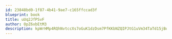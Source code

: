 ```yaml
---
id: 23848bd0-1f87-4b41-9ae7-c165ffccad3f
blueprint: book
title: uUq2JfPSvF
author: OpZ6xbEtM3
description: kpWrHMp4RQhNvtccXs7oGuK1dzDsm7PfKKbNZQIPJtG1uVm34TaTd15jBqwQqpfOJAW0R8Cio43S31HzY2lZUw5T8RREfhN5TD4l
---
```

